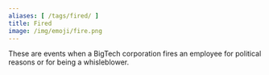 ```yaml
---
aliases: [ /tags/fired/ ]
title: Fired
image: /img/emoji/fire.png
---
```


These are events when a BigTech corporation fires an employee for political
reasons or for being a whisleblower.
